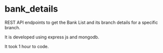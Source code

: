# bank_details
 REST API endpoints to get the Bank List and its branch details for a specific branch.
 
 It is developed using express js and mongodb.
 
 It took 1 hour to code.
